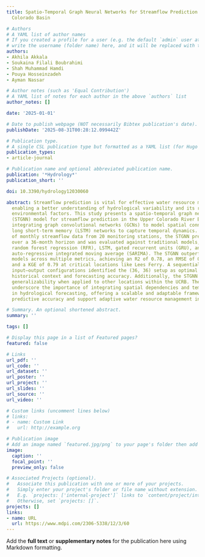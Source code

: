 ```yaml
---
title: Spatio-Temporal Graph Neural Networks for Streamflow Prediction in the Upper
  Colorado Basin

# Authors
# A YAML list of author names
# If you created a profile for a user (e.g. the default `admin` user at `content/authors/admin/`), 
# write the username (folder name) here, and it will be replaced with their full name and linked to their profile.
authors:
- Akhila Akkala
- Soukaina Filali Boubrahimi
- Shah Muhammad Hamdi
- Pouya Hosseinzadeh
- Ayman Nassar

# Author notes (such as 'Equal Contribution')
# A YAML list of notes for each author in the above `authors` list
author_notes: []

date: '2025-01-01'

# Date to publish webpage (NOT necessarily Bibtex publication's date).
publishDate: '2025-08-31T00:28:12.099442Z'

# Publication type.
# A single CSL publication type but formatted as a YAML list (for Hugo requirements).
publication_types:
- article-journal

# Publication name and optional abbreviated publication name.
publication: '*Hydrology*'
publication_short: ''

doi: 10.3390/hydrology12030060

abstract: Streamflow prediction is vital for effective water resource management,
  enabling a better understanding of hydrological variability and its response to
  environmental factors. This study presents a spatio-temporal graph neural network
  (STGNN) model for streamflow prediction in the Upper Colorado River Basin (UCRB),
  integrating graph convolutional networks (GCNs) to model spatial connectivity and
  long short-term memory (LSTM) networks to capture temporal dynamics. Using 30 years
  of monthly streamflow data from 20 monitoring stations, the STGNN predicted streamflow
  over a 36-month horizon and was evaluated against traditional models, including
  random forest regression (RFR), LSTM, gated recurrent units (GRU), and seasonal
  auto-regressive integrated moving average (SARIMA). The STGNN outperformed these
  models across multiple metrics, achieving an R2 of 0.78, an RMSE of 0.81 mm/month,
  and a KGE of 0.79 at critical locations like Lees Ferry. A sequential analysis of
  input–output configurations identified the (36, 36) setup as optimal for balancing
  historical context and forecasting accuracy. Additionally, the STGNN showed strong
  generalizability when applied to other locations within the UCRB. These results
  underscore the importance of integrating spatial dependencies and temporal dynamics
  in hydrological forecasting, offering a scalable and adaptable framework to improve
  predictive accuracy and support adaptive water resource management in river basins.

# Summary. An optional shortened abstract.
summary: ''

tags: []

# Display this page in a list of Featured pages?
featured: false

# Links
url_pdf: ''
url_code: ''
url_dataset: ''
url_poster: ''
url_project: ''
url_slides: ''
url_source: ''
url_video: ''

# Custom links (uncomment lines below)
# links:
# - name: Custom Link
#   url: http://example.org

# Publication image
# Add an image named `featured.jpg/png` to your page's folder then add a caption below.
image:
  caption: ''
  focal_point: ''
  preview_only: false

# Associated Projects (optional).
#   Associate this publication with one or more of your projects.
#   Simply enter your project's folder or file name without extension.
#   E.g. `projects: ['internal-project']` links to `content/project/internal-project/index.md`.
#   Otherwise, set `projects: []`.
projects: []
links:
- name: URL
  url: https://www.mdpi.com/2306-5338/12/3/60
---
```


Add the **full text** or **supplementary notes** for the publication here using Markdown formatting.

